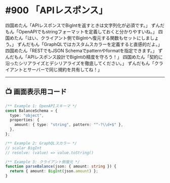 # #900 「APIレスポンス」

四国めたん「APIレスポンスでBigIntを返すときは文字列化が必須です。」
ずんだもん「OpenAPIでもstringフォーマットを定義しておくと分かりやすいね。」
四国めたん「はい、クライアント側でBigIntへ復元する関数もセットにしましょう。」
ずんだもん「GraphQLではカスタムスカラーを定義すると直感的だよ。」
四国めたん「RESTでもJSON Schemaでpatternやformatを指定できます。」
ずんだもん「APIレスポンス設計でBigIntの精度を守ろう！」
四国めたん「契約に沿ったシリアライズとデシリアライズを徹底してください。」
ずんだもん「クライアントとサーバーで同じ規約を共有してね！」

---

## 📺 画面表示用コード

```typescript
/** Example 1: OpenAPIスキーマ */
const BalanceSchema = {
  type: "object",
  properties: {
    amount: { type: "string", pattern: "^-?\\d+$" },
  },
};

/** Example 2: GraphQLスカラー */
// scalar BigInt
// resolve: (value) => value.toString()

/** Example 3: クライアント側復元 */
function parseBalance(json: { amount: string }) {
  return { amount: BigInt(json.amount) };
}
```
